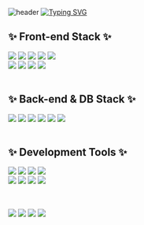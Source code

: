 ![header](https://capsule-render.vercel.app/api?type=waving&color=6633FF&text=&animation=twinkling&height=100)
[![Typing SVG](https://readme-typing-svg.demolab.com?font=Alkatra&weight=500&size=45&duration=3500&pause=3&color=6633FF&center=false&vCenter=false&multiline=true&repeat=true&width=1000&height=100&lines=Welcome+to+C.S.H's+GitHub!👋)](https://git.io/typing-svg)



## ✨ Front-end Stack ✨

<div>
    <img src="https://img.shields.io/badge/HTML5-E34F26?style=style=flat&logo=html5&logoColor=white">
    <img src="https://img.shields.io/badge/Css3-1572B6?style=style=flat&logo=css3&logoColor=white">
    <img src="https://img.shields.io/badge/javascript-F7DF1E?style=flat-square&logo=javascript&logoColor=white">
    <img src="https://img.shields.io/badge/React-61DAFB?style=flat-square&logo=react&logoColor=white">
    <img src="https://img.shields.io/badge/StyledComponents/Emotion-DB7093?style=flat-square&logo=Styled-components&logoColor=white"/><br/>
    <img src="https://img.shields.io/badge/Sass-CC6699?style=style=flat&logo=sass&logoColor=white">
    <img src="https://img.shields.io/badge/RTK-764ABC?style=style=flat&logo=redux&logoColor=white">
    <img src="https://img.shields.io/badge/Typescript-3178C6?style=style=flat&logo=typescript&logoColor=white">
    <img src="https://img.shields.io/badge/React Native-673AB8?style=flat-square&logo=createreactapp&logoColor=white">
</div>
<br/>

## ✨ Back-end & DB Stack ✨

<div>
     <img src="https://img.shields.io/badge/Node.js-339933?style=flat-square&logo=node.js&logoColor=white">
    <img src="https://img.shields.io/badge/Python-3776AB?style=flat-square&logo=python&logoColor=white"> 
    <img src="https://img.shields.io/badge/Flask-000000?style=flat-square&logo=flask&logoColor=white">
        <img src="https://img.shields.io/badge/MongoDB-47A248?style=flat-square&logo=mongodb&logoColor=white">
    <img src="https://img.shields.io/badge/mysql-4479A1?styleflat-square&logo=mysql&logoColor=white">
    <img src="https://img.shields.io/badge/firebase-FFCA28?style=flat-square&logo=firebase&logoColor=white">
</div>

<br/>

## ✨ Development Tools ✨

<div>
        <img src="https://img.shields.io/badge/Visual Studio Code-007ACC?style=flat-square&logo=visual-studio-code&logoColor=white">
        <img src="https://img.shields.io/badge/Visual Studio-5C2D91?style=flat-square&logo=visual-studio&logoColor=white">
        <img src="https://img.shields.io/badge/Anaconda-44A833?style=flat-square&logo=anaconda&logoColor=white">
        <img src="https://img.shields.io/badge/DBeaver-4D4D4D?style=flat-square&logo=dbeaver&logoColor=white"><br/>
        <img src="https://img.shields.io/badge/Google Colab-F9AB00?style=flat-square&logo=googlecolab&logoColor=white">
        <img src="https://img.shields.io/badge/Jupyter Notebook-F37626?style=flat-square&logo=jupyter&logoColor=white">
        <img src="https://img.shields.io/badge/Figma-F24E1E?style=flat-square&logo=figma&logoColor=white">
        <img src="https://img.shields.io/badge/StarUML-7D57C1?style=flat-square&logo=staruml&logoColor=white">
</div>
<br/>
<br/>

![](http://github-profile-summary-cards.vercel.app/api/cards/repos-per-language?username=cheonseunghyeon&theme=react)
![](http://github-profile-summary-cards.vercel.app/api/cards/most-commit-language?username=cheonseunghyeon&theme=react)
![](http://github-profile-summary-cards.vercel.app/api/cards/productive-time?username=cheonseunghyeon&theme=react&utcOffset=8)
![](http://github-profile-summary-cards.vercel.app/api/cards/stats?username=cheonseunghyeon&theme=react)
